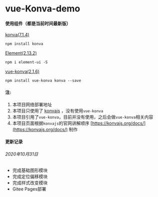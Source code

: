 # vue-Konva-demo

#### 使用组件（都是当前时间最新版）

[konva(7.1.4)](https://konvajs.org/)
```
npm install konva
```

[Element(2.13.2)](https://element.eleme.cn/#/zh-CN/component/installation)
```
npm i element-ui -S
```

[vue-konva(2.1.6)](https://gitee.com/mirrors_konvajs/vue-konva?_from=gitee_search)
```
npm install vue-konva konva --save
```

#### 注:
1. 本项目网络部署地址
1. 本项目只使用了 [konvajs](https://konvajs.org/)  ，没有使用`vue-konva`
1. 本项目引用了`vue-konva`，目前并没有使用，之后会做`vue-konva`相关内容
1. 本项目页面根据`konvajs`的官网讲解顺序 [https://konvajs.org/docs/](https://konvajs.org/docs/) 制作

#### 更新记录
###### 2020年10月31日

- 完成基础图形模块
- 完成定位偏移模块
- 完成样式改变模块
- Gitee Pages部署


